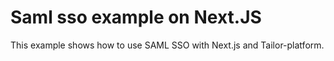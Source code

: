 # Saml sso example on Next.JS

This example shows how to use SAML SSO with Next.js and Tailor-platform.

